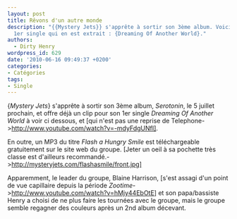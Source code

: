 ```yaml
---
layout: post
title: Rêvons d'un autre monde
description: "{{Mystery Jets}} s'apprête à sortir son 3ème album. Voici le clip du
  1er single qui en est extrait : {Dreaming Of Another World}."
authors:
  - Dirty Henry
wordpress_id: 629
date: '2010-06-16 09:49:37 +0200'
categories:
- Catégories
tags:
- Single
---
```

{*Mystery Jets*} s'apprête à sortir son 3ème album, *Serotonin*, le 5 juillet prochain, et offre déjà un clip pour son 1er single *Dreaming Of Another World* à voir ci dessous, et [qui n'est pas une reprise de Telephone->http://www.youtube.com/watch?v=-mdyFdgUNfI].

En outre, un MP3 du titre *Flash a Hungry Smile* est téléchargeable gratuitement sur le site web du groupe. [Jeter un oeil à sa pochette très classe est d'ailleurs recommandé.->http://mysteryjets.com/flashasmile/front.jpg]

Apparemment, le leader du groupe, Blaine Harrison, [s'est assagi d'un point de vue capillaire depuis la période *Zootime*->http://www.youtube.com/watch?v=hMjy44EbOtE] et son papa/bassiste Henry a choisi de ne plus faire les tournées avec le groupe, mais le groupe semble regagner des couleurs après un 2nd album décevant.

<object width="500" height="300"><param name="movie" value="http://www.youtube.com/v/oBRsXKgRAHc&color1=0xb1b1b1&color2=0xd0d0d0&hl=en_US&feature=player_embedded&fs=1"></param><param name="allowFullScreen" value="true"></param><param name="allowScriptAccess" value="always"></param><embed src="http://www.youtube.com/v/oBRsXKgRAHc&color1=0xb1b1b1&color2=0xd0d0d0&hl=en_US&feature=player_embedded&fs=1" type="application/x-shockwave-flash" allowfullscreen="true" allowScriptAccess="always" width="500" height="300"></embed></object>
